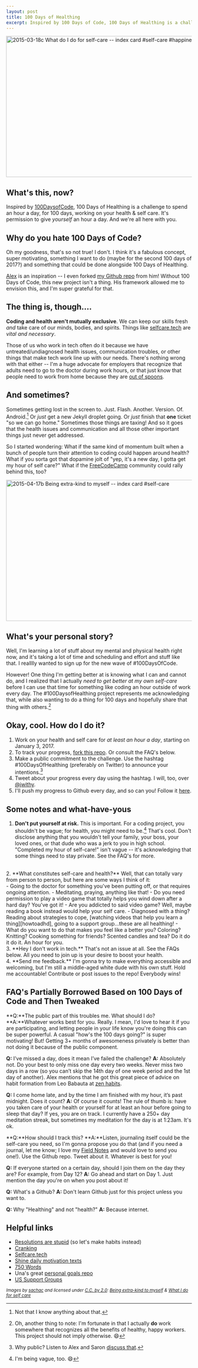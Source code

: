 ```yaml
---
layout: post
title: 100 Days of Healthing
excerpt: Inspired by 100 Days of Code, 100 Days of Healthing is a challenge to spend an hour a day, for 100 days, working on your health & self care. It's permission to give *yourself* an hour a day. And we're all here with you.
---
```


<a data-flickr-embed="true"  href="https://www.flickr.com/photos/sachac/16691122547/in/photostream/" title="2015-03-18c What do I do for self-care -- index card #self-care #happiness #comfort"><img src="https://c4.staticflickr.com/9/8726/16691122547_9348647318_z.jpg" width="640" height="383" alt="2015-03-18c What do I do for self-care -- index card #self-care #happiness #comfort"></a><script async src="//embedr.flickr.com/assets/client-code.js" charset="utf-8"></script>

## What's this, now?

Inspired by [100DaysofCode][100days], 100 Days of Healthing is a challenge to spend an hour a day, for 100 days, working on your health & self care. It's permission to give *yourself* an hour a day. And we're all here with you.

## Why do you hate 100 Days of Code?
Oh my goodness, that's so not true!  I don't. I think it's a fabulous concept, super motivating, something I want to do (maybe for the second 100 days of 2017?) and something that could be done alongside 100 Days of Healthing.

[Alex][alex] is an inspiration -- I even forked [my Github repo][gh] from him! Without 100 Days of Code, this new project isn't a thing. His framework allowed me to envision this, and I'm super grateful for that.

## The thing is, though....

**Coding and health aren't mutually exclusive**.  We can keep our skills fresh *and* take care of our minds, bodies, and spirits. Things like [selfcare.tech](http://selfcare.tech)  are *vital and necessary*.

Those of us who work in tech often do it because we have untreated/undiagnosed health issues, communication troubles, or other things that make tech work line up with our needs. There's nothing wrong with that either -- I'm a huge advocate for employers that recognize that adults need to go to the doctor during work hours, or that just know that people need to work from home because they are [out of spoons][spoons].

## And sometimes?

Sometimes getting lost in the screen to. Just. Flash. Another. Version. Of. Android.[^1] Or *just* get a new Jekyll droplet going. Or *just* finish that **one** ticket "so we can go home." Sometimes those things are taxing! And so it goes that the health issues and communication and all those other important things just never get addressed.

So I started wondering: What if the same kind of momentum built when a bunch of people turn their attention to coding could happen around health? What if you sorta got that dopamine jolt of "yep, it's a new day, I gotta get my hour of self care?" What if the [FreeCodeCamp][fcc] community could rally behind this, too?

<a data-flickr-embed="true"  href="https://www.flickr.com/photos/sachac/17157051896/in/photolist-s97nMA-sfUoL1-9sa2eX-9sd1LL-aatdKM-6PEeVj-dsx3i6-cJYTJC-oMzPb-56CUnd-9sgfe9-fsXK2T-pihpVY-qgL4mF-4f7bev-9TfaLW-ej2mct-gwmN7H-a9MFqY-gwmAC2-jSWVy4-eg9yha-dswhG8-9sgf6f-4FSfTU-aBshrA-nbuAHY-nAKQ4C-zMGBS-9sa2pR-9sge2w-nbtLM7-9sdfhX-jgW5dc-dFHiG5-r1jJAM-6EpzvX-7E3U4g-cjF8mq-5jhfU6-fZDKXs-5HCzhP-9sge6s-drgpAM-9sdfFD-9sgeD5-9FFDea-dPyiC6-9sgfeY-9sdfxp/" title="2015-04-17b Being extra-kind to myself -- index card #self-care"><img src="https://c1.staticflickr.com/8/7669/17157051896_4dac889f84_z.jpg" width="640" height="383" alt="2015-04-17b Being extra-kind to myself -- index card #self-care"></a><script async src="//embedr.flickr.com/assets/client-code.js" charset="utf-8"></script>

## What's your personal story?

Well, I'm learning a lot of stuff about my mental and physical health right now, and it's taking a lot of time and scheduling and effort and stuff like that. I realllly wanted to sign up for the new wave of #100DaysOfCode.

However! One thing I'm getting better at is knowing what I can and cannot do, and I realized that I actually *need to get better at my own self-care* before I can use that time for something like coding an hour outside of work every day. The #100DaysofHealthing project represents me acknowledging that, while also wanting to do a thing for 100 days and hopefully share that thing with others.[^2]

## Okay, cool. How do I do it?

1. Work on your health and self care for *at least an hour a day*, starting on January 3, 2017.
2. To track your progress, [fork this repo][myrepo]. Or consult the FAQ's below.
3. Make a public commitment to the challenge. Use the hashtag #100DaysOfHealthing (preferably on Twitter) to announce your intentions.[^3]
4. Tweet about your progress every day using the hashtag. I will, too, over [@jwithy][jwithy].
5. I'll push my progress to Github every day, and so can you! Follow it [here][gh].

## Some notes and what-have-yous
1. **Don't put yourself at risk.** This is important. For a coding project, you shouldn't be vague; for health, you might need to be.[^4] That's cool. Don't disclose anything that you wouldn't tell your family, your boss, your loved ones, or that dude who was a jerk to you in high school. "Completed my hour of self-care!" isn't vague -- it's acknowledging that some things need to stay private. See the FAQ's for more.
<br />
2. **What constitutes self-care and health?** Well, that can totally vary from person to person, but here are some ways I think of it:
<br />
	- Going to the doctor for something you've been putting off, or that requires ongoing attention.
	- Meditating, praying, anything like that!
	- Do you need permission to play a video game that totally helps you wind down after a hard day? You've got it!
	- Are you addicted to said video game? Well, maybe reading a book instead would help your self care.
	- Diagnosed with a thing? Reading about strategies to cope, [watching videos that help you learn a thing][howtoadhd], going to a support group...these are all healthing!
	- What do you want to do that makes you feel like a better you? Coloring? Knitting? Cooking something for friends? Scented candles and tea? Do it do it do it. An hour for you.
<br />
3. **Hey I don't work in tech.** That's not an issue at all. See the FAQs below. All you need to join up is your desire to boost your health.
<br />
4. **Send me feedback.** I'm gonna try to make everything accessible and welcoming, but I'm still a middle-aged white dude with his own stuff. Hold me accountable! Contribute or post issues to the repo! Everybody wins!

## FAQ's Partially Borrowed Based on 100 Days of Code and Then Tweaked

**Q:**The public part of this troubles me. What should I do?
**A:**Whatever works best for you. Really. I mean, I'd love to hear it if you are participating, and letting people in your life know you're doing this can be super powerful. A casual "how's the 100 days going?" is super motivating! But! Getting 3+ months of awesomeness privately is better than not doing it because of the public component.

**Q:** I’ve missed a day, does it mean I’ve failed the challenge?
**A:** Absolutely not. Do your best to only miss one day every two weeks. Never miss two days in a row (so you can’t skip the 14th day of one week period and the 1st day of another). Alex mentions that he got this great piece of advice on habit formation from Leo Babauta at [zen habits][zenhab].

**Q:** I come home late, and by the time I am finished with my hour, it’s past midnight. Does it count?
**A:** Of course it counts! The rule of thumb is: have you taken care of your health or yourself for at least an hour before going to sleep that day? If yes, you are on track. I currently have a 250+ day meditation streak, but sometimes my meditation for the day is at 1:23am. It's ok.

**Q:**How should I track this?
**A:**Listen, journaling itself could be the self-care you need, so I'm gonna propose you do that (and if you need a journal, let me know; I love my [Field Notes][fieldnotes] and would love to send you one!). Use the Github repo. Tweet about it.  Whatever is best for you!

**Q:** If everyone started on a certain day, should I join them on the day they are? For example, from Day 12?
**A:** Go ahead and start on Day 1. Just mention the day you're on when you post about it!

**Q:** What's a Github?
**A:** Don't learn Github just for this project unless you want to.

**Q:** Why "Healthing" and not "health?"
**A:** Because internet.

## Helpful links
- [Resolutions are stupid][resolutions] (so let's make habits instead)
- [Cranking][crank]
- [Selfcare.tech][selfcare]
- [Shine daily motivation texts][shine]
- [750 Words][750]
- Una's great [personal goals repo][goals]
- [US Support Groups][support]

<small>*Images by [sachac][sc] and licensed under [C.C. by 2.0][cc]: [Being extra-kind to myself][attrib] & [What I do for self care][attrib2]*</small>

[^1]: Not that I know anything about that.
[^2]: Oh, another thing to note: I'm fortunate in that I actually **do** work somewhere that recognizes all the benefits of healthy, happy workers. This project should not imply otherwise. 😄
[^3]: Why public?  Listen to Alex and Saron [discuss that](http://www.codenewbie.org/podcast/100-days-of-code).
[^4]: I'm being vague, too. 😄

[attrib]: https://www.flickr.com/photos/sachac/17157051896/in/photolist-s97nMA-sfUoL1-9sa2eX-9sd1LL-aatdKM-6PEeVj-dsx3i6-cJYTJC-oMzPb-56CUnd-9sgfe9-fsXK2T-pihpVY-qgL4mF-4f7bev-9TfaLW-ej2mct-gwmN7H-a9MFqY-gwmAC2-jSWVy4-eg9yha-dswhG8-9sgf6f-4FSfTU-aBshrA-nbuAHY-nAKQ4C-zMGBS-9sa2pR-9sge2w-nbtLM7-9sdfhX-jgW5dc-dFHiG5-r1jJAM-6EpzvX-7E3U4g-cjF8mq-5jhfU6-fZDKXs-5HCzhP-9sge6s-drgpAM-9sdfFD-9sgeD5-9FFDea-dPyiC6-9sgfeY-9sdfxp/
[attrib2]: https://flic.kr/p/rqWndX
[sc]: https://www.flickr.com/photos/sachac
[cc]: https://creativecommons.org/licenses/by/2.0/
[100days]: https://medium.freecodecamp.com/join-the-100daysofcode-556ddb4579e4#.c2c5pd1h2
[alex]: https://twitter.com/ka11away
[spoons]: https://butyoudontlooksick.com/articles/written-by-christine/the-spoon-theory/
[myrepo]: https://github.com/jwithington/100-days-of-healthing
[fcc]: https://www.freecodecamp.com/
[jwithy]: http://www.twitter.com/jwithy
[gh]: https://github.com/jwithington/100-days-of-healthing
[howtoadhd]: https://www.youtube.com/channel/UC-nPM1_kSZf91ZGkcgy_95Q
[zenhab]: http://zenhabits.net/
[fieldnotes]: https://fieldnotesbrand.com/
[resolutions]: http://www.kungfugrippe.com/post/2572566804/fresh-starts
[crank]: http://www.43folders.com/2011/04/22/cranking
[selfcare]: http://selfcare.tech
[shine]: www.shinetext.com/?r=oMPO7gG
[750]: http://750words.com/
[goals]: https://github.com/una/personal-goals
[support]: https://healthfinder.gov/FindServices/SearchContext.aspx?topic=833
